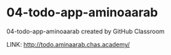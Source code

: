 # 04-todo-app-aminoaarab
04-todo-app-aminoaarab created by GitHub Classroom

LINK: http://todo.aminaarab.chas.academy/
